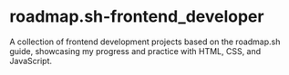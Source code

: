 # roadmap.sh-frontend_developer
A collection of frontend development projects based on the roadmap.sh guide, showcasing my progress and practice with HTML, CSS, and JavaScript.
